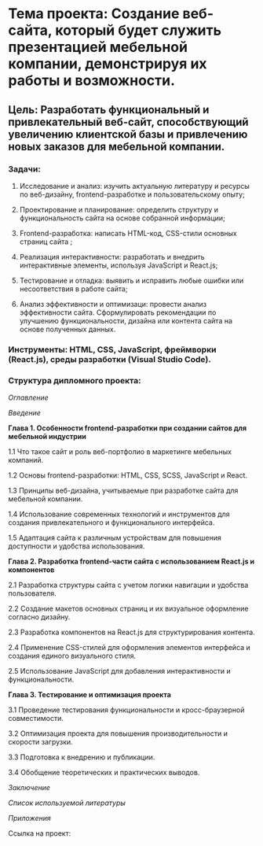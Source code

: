 # Тема проекта: Создание веб-сайта, который будет служить презентацией мебельной компании, демонстрируя их работы и возможности. 

## **Цель**: Разработать функциональный и привлекательный веб-сайт, способствующий увеличению клиентской базы и привлечению новых заказов для мебельной компании. 

### **Задачи**:   

1.	Исследование и анализ: изучить актуальную литературу и ресурсы по веб-дизайну, frontend-разработке и пользовательскому опыту;    

2.	Проектирование и планирование: определить структуру и функциональность сайта на основе собранной информации; 

3.	Frontend-разработка: написать HTML-код, CSS-стили основных страниц сайта ; 

4.	Реализация интерактивности: разработать и внедрить интерактивные элементы, используя JavaScript и React.js;   

5.	Тестирование и отладка: выявить и исправить любые ошибки или несоответствия в работе сайта;  

6.	Анализ эффективности и оптимизаци: провести анализ эффективности сайта. Сформулировать рекомендации по улучшению функциональности, дизайна или контента сайта на основе полученных данных. 

### **Инструменты**: HTML, CSS, JavaScript, фреймворки (React.js), среды разработки (Visual Studio Code).   

### **Структура дипломного проекта**:   

_Оглавление_  

_Введение_ 

**Глава 1. Особенности frontend-разработки при создании сайтов для мебельной индустрии**  

1.1	Что такое сайт и роль веб-портфолио в маркетинге мебельных компаний.  

1.2 Основы frontend-разработки: HTML, CSS, SCSS, JavaScript и React. 

1.3 Принципы веб-дизайна, учитываемые при разработке сайта для мебельной компании. 

1.4 Использование современных технологий и инструментов для создания привлекательного и функционального интерфейса.

1.5 Адаптация сайта к различным устройствам для повышения доступности и удобства использования.

**Глава 2. Разработка frontend-части сайта с использованием React.js и компонентов**  

2.1 Разработка структуры сайта с учетом логики навигации и удобства пользователя.  

2.2 Создание макетов основных страниц и их визуальное оформление согласно дизайну.  

2.3 Разработка компонентов на React.js для структурирования контента.  

2.4 Применение CSS-стилей для оформления элементов интерфейса и создания единого визуального стиля.  

2.5 Использование JavaScript для добавления интерактивности и функциональности. 

**Глава 3. Тестирование и оптимизация проекта** 

3.1 Проведение тестирования функциональности и кросс-браузерной совместимости.  

3.2 Оптимизация проекта для повышения производительности и скорости загрузки.   

3.3 Подготовка к внедрению и публикации.   

3.4 Обобщение теоретических и практических выводов.   

_Заключение_ 

_Список используемой литературы_ 

_Приложения_

Ссылка на проект:
